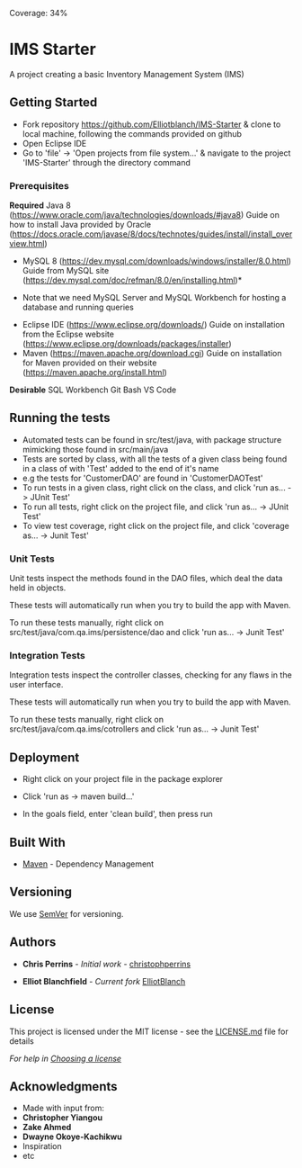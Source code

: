 Coverage: 34%
# IMS Starter

A project creating a basic Inventory Management System (IMS)

## Getting Started

* Fork repository https://github.com/Elliotblanch/IMS-Starter & clone to local machine, following the commands provided on github
* Open Eclipse IDE
* Go to 'file' -> 'Open projects from file system...' & navigate to the project 'IMS-Starter' through the directory command

### Prerequisites

**Required**
 Java 8 (https://www.oracle.com/java/technologies/downloads/#java8)
Guide on how to install Java provided by Oracle (https://docs.oracle.com/javase/8/docs/technotes/guides/install/install_overview.html)
- MySQL 8 (https://dev.mysql.com/downloads/windows/installer/8.0.html)
Guide from MySQL site (https://dev.mysql.com/doc/refman/8.0/en/installing.html)*
* Note that we need MySQL Server and MySQL Workbench for hosting a database and running queries
- Eclipse IDE (https://www.eclipse.org/downloads/)
Guide on installation from the Eclipse website (https://www.eclipse.org/downloads/packages/installer)
- Maven (https://maven.apache.org/download.cgi)
Guide on installation for Maven provided on their website (https://maven.apache.org/install.html)


**Desirable**
SQL Workbench
Git Bash
VS Code


## Running the tests

* Automated tests can be found in src/test/java, with package structure mimicking those found in src/main/java
* Tests are sorted by class, with all the tests of a given class being found in a class of with 'Test' added to the end of it's name
* e.g the tests for 'CustomerDAO' are found in 'CustomerDAOTest'
* To run tests in a given class, right click on the class, and click 'run as... -> JUnit Test'
* To run all tests, right click on the project file, and click 'run as... -> JUnit Test'
* To view test coverage, right click on the project file, and click 'coverage as... -> Junit Test'
### Unit Tests 

Unit tests inspect the methods found in the DAO files, which deal the data held in objects.

These tests will automatically run when you try to build the app with Maven.

To run these tests manually, right click on src/test/java/com.qa.ims/persistence/dao and click 'run as... -> Junit Test'

### Integration Tests 
Integration tests inspect the controller classes, checking for any flaws in the user interface.

These tests will automatically run when you try to build the app with Maven.

To run these tests manually, right click on src/test/java/com.qa.ims/cotrollers and click 'run as... -> Junit Test'



## Deployment

* Right click on your project file in the package explorer

* Click 'run as -> maven build...'

* In the goals field, enter 'clean build', then press run


## Built With

* [Maven](https://maven.apache.org/) - Dependency Management

## Versioning

We use [SemVer](http://semver.org/) for versioning.

## Authors

* **Chris Perrins** - *Initial work* - [christophperrins](https://github.com/christophperrins)

* **Elliot Blanchfield** - *Current fork* [ElliotBlanch](https://github.com/Elliotblanch)

## License

This project is licensed under the MIT license - see the [LICENSE.md](LICENSE.md) file for details 

*For help in [Choosing a license](https://choosealicense.com/)*

## Acknowledgments

* Made with input from:
* **Christopher Yiangou**
* **Zake Ahmed**
* **Dwayne Okoye-Kachikwu**
* Inspiration
* etc
